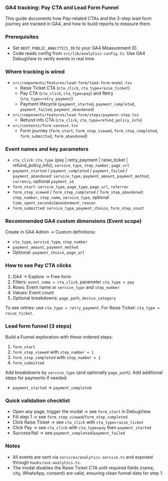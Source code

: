 ### GA4 tracking: Pay CTA and Lead Form Funnel

This guide documents how Pay-related CTAs and the 3-step lead form journey are tracked in GA4, and how to build reports to measure them.

### Prerequisites

- Set `NEXT_PUBLIC_ANALYTICS_ID` to your GA4 Measurement ID.
- Code reads config from `src/lib/analytics-config.ts`. Use GA4 DebugView to verify events in real time.

### Where tracking is wired

- `src/components/features/lead-form/lead-form-modal.tsx`
  - Raise Ticket CTA (`cta_click`, `cta_type=raise_ticket`)
  - Pay CTA (`cta_click`, `cta_type=pay`) and Retry (`cta_type=retry_payment`)
  - Payment lifecycle (`payment_started`, `payment_completed`, `payment_failed`, `payment_abandoned`)
- `src/components/features/lead-form/steps/payment-step.tsx`
  - Refund info CTA (`cta_click`, `cta_type=refund_policy_info`)
- `src/contexts/form-context.tsx`
  - Form journey (`form_start`, `form_step_viewed`, `form_step_completed`, `form_submitted`, `form_abandoned`)

### Event names and key parameters

- `cta_click`: `cta_type` (pay | retry_payment | raise_ticket | refund_policy_info), `service_type`, `step_number`, `page_url`
- `payment_started` / `payment_completed` / `payment_failed` / `payment_abandoned`: `service_type`, `payment_amount`, `payment_method`, `currency`, optional `payment_id`
- `form_start`: `service_type`, `page_type`, `page_url`, `referrer`
- `form_step_viewed` / `form_step_completed` / `form_step_abandoned`: `step_number`, `step_name`, `service_type`, optional `time_spent_seconds`/`abandonment_reason`
- `form_submitted`: `service_type`, `payment_choice`, `form_step_count`

### Recommended GA4 custom dimensions (Event scope)

Create in GA4 Admin → Custom definitions:

- `cta_type`, `service_type`, `step_number`
- `payment_amount`, `payment_method`
- Optional: `payment_choice`, `page_url`

### How to see Pay CTA clicks

1. GA4 → Explore → Free form
2. Filters: `event_name = cta_click`, parameter `cta_type = pay`
3. Rows: Event name or `service_type` and `step_number`
4. Values: Event count
5. Optional breakdowns: `page_path`, `device_category`

To see retries: use `cta_type = retry_payment`. For Raise Ticket: `cta_type = raise_ticket`.

### Lead form funnel (3 steps)

Build a Funnel exploration with these ordered steps:

1. `form_start`
2. `form_step_viewed` with `step_number = 1`
3. `form_step_completed` with `step_number = 1`
4. `form_submitted`

Add breakdowns by `service_type` (and optionally `page_path`). Add additional steps for payments if needed:

- `payment_started` → `payment_completed`

### Quick validation checklist

- Open any page, trigger the modal → see `form_start` in DebugView
- Fill step 1 → see `form_step_viewed`/`form_step_completed`
- Click Raise Ticket → see `cta_click` with `cta_type=raise_ticket`
- Click Pay → see `cta_click` with `cta_type=pay` then `payment_started`
- Success/fail → see `payment_completed`/`payment_failed`

### Notes

- All events are sent via `services/analytics-service.ts` and exposed through `hooks/use-analytics.ts`.
- The modal disables the Raise Ticket CTA until required fields (name, city, WhatsApp, consent) are valid, ensuring clean funnel data for step 1.
